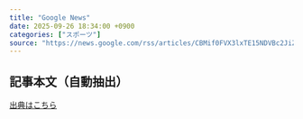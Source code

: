 ```yaml
---
title: "Google News"
date: 2025-09-26 18:34:00 +0900
categories: ["スポーツ"]
source: "https://news.google.com/rss/articles/CBMif0FVX3lxTE15NDVBc2JiZml5SnRzYVREUUt2cl9OZDdld1RHa2dwTjBqdTJBaGhXdmlTLUMwZzIydzRFMlA0MUNYQWNESDdhekRMZklJWmxFTmlQdDdhMGVINDBNSTdoNE5ENzdtZVVjMHBhNm5PVW1VQk01NUY2bTZsYVp1Qjg?oc=5"
---
```


## 記事本文（自動抽出）
<body class="y0K44d EA71Tc" id="readabilityBody"></body>

[出典はこちら](https://news.google.com/rss/articles/CBMif0FVX3lxTE15NDVBc2JiZml5SnRzYVREUUt2cl9OZDdld1RHa2dwTjBqdTJBaGhXdmlTLUMwZzIydzRFMlA0MUNYQWNESDdhekRMZklJWmxFTmlQdDdhMGVINDBNSTdoNE5ENzdtZVVjMHBhNm5PVW1VQk01NUY2bTZsYVp1Qjg?oc=5)
